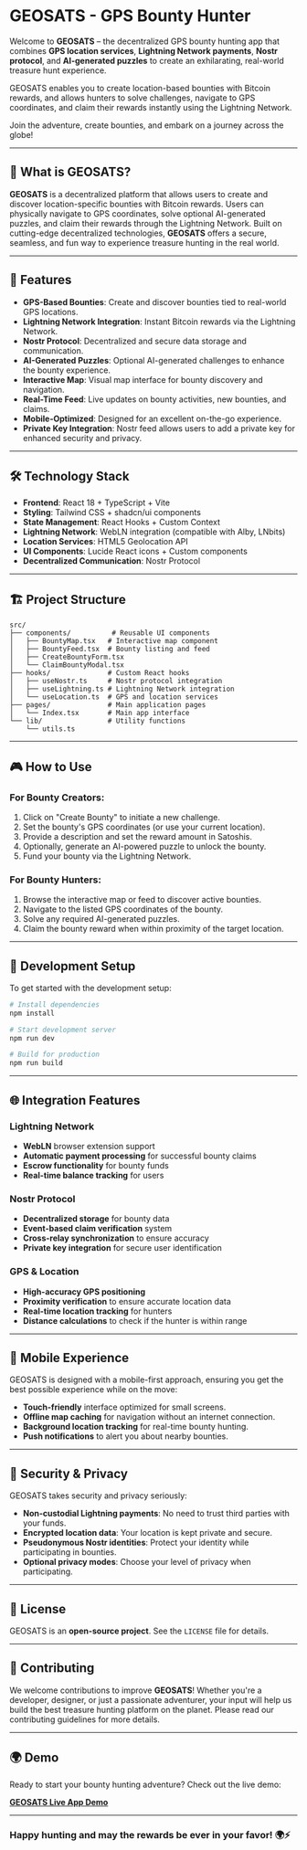 # GEOSATS - GPS Bounty Hunter

Welcome to **GEOSATS** – the decentralized GPS bounty hunting app that combines **GPS location services**, **Lightning Network payments**, **Nostr protocol**, and **AI-generated puzzles** to create an exhilarating, real-world treasure hunt experience.

GEOSATS enables you to create location-based bounties with Bitcoin rewards, and allows hunters to solve challenges, navigate to GPS coordinates, and claim their rewards instantly using the Lightning Network.

Join the adventure, create bounties, and embark on a journey across the globe!

---

## 🎯 What is GEOSATS?

**GEOSATS** is a decentralized platform that allows users to create and discover location-specific bounties with Bitcoin rewards. Users can physically navigate to GPS coordinates, solve optional AI-generated puzzles, and claim their rewards through the Lightning Network. Built on cutting-edge decentralized technologies, **GEOSATS** offers a secure, seamless, and fun way to experience treasure hunting in the real world.

---

## 🚀 Features

* **GPS-Based Bounties**: Create and discover bounties tied to real-world GPS locations.
* **Lightning Network Integration**: Instant Bitcoin rewards via the Lightning Network.
* **Nostr Protocol**: Decentralized and secure data storage and communication.
* **AI-Generated Puzzles**: Optional AI-generated challenges to enhance the bounty experience.
* **Interactive Map**: Visual map interface for bounty discovery and navigation.
* **Real-Time Feed**: Live updates on bounty activities, new bounties, and claims.
* **Mobile-Optimized**: Designed for an excellent on-the-go experience.
* **Private Key Integration**: Nostr feed allows users to add a private key for enhanced security and privacy.

---

## 🛠 Technology Stack

* **Frontend**: React 18 + TypeScript + Vite
* **Styling**: Tailwind CSS + shadcn/ui components
* **State Management**: React Hooks + Custom Context
* **Lightning Network**: WebLN integration (compatible with Alby, LNbits)
* **Location Services**: HTML5 Geolocation API
* **UI Components**: Lucide React icons + Custom components
* **Decentralized Communication**: Nostr Protocol

---

## 🏗 Project Structure

```
src/
├── components/          # Reusable UI components
│   ├── BountyMap.tsx   # Interactive map component
│   ├── BountyFeed.tsx  # Bounty listing and feed
│   ├── CreateBountyForm.tsx
│   └── ClaimBountyModal.tsx
├── hooks/              # Custom React hooks
│   ├── useNostr.ts     # Nostr protocol integration
│   ├── useLightning.ts # Lightning Network integration
│   └── useLocation.ts  # GPS and location services
├── pages/              # Main application pages
│   └── Index.tsx       # Main app interface
└── lib/                # Utility functions
    └── utils.ts
```

---

## 🎮 How to Use

### For Bounty Creators:

1. Click on "Create Bounty" to initiate a new challenge.
2. Set the bounty's GPS coordinates (or use your current location).
3. Provide a description and set the reward amount in Satoshis.
4. Optionally, generate an AI-powered puzzle to unlock the bounty.
5. Fund your bounty via the Lightning Network.

### For Bounty Hunters:

1. Browse the interactive map or feed to discover active bounties.
2. Navigate to the listed GPS coordinates of the bounty.
3. Solve any required AI-generated puzzles.
4. Claim the bounty reward when within proximity of the target location.

---

## 🔧 Development Setup

To get started with the development setup:

```bash
# Install dependencies
npm install

# Start development server
npm run dev

# Build for production
npm run build
```

---

## 🌐 Integration Features

### **Lightning Network**

* **WebLN** browser extension support
* **Automatic payment processing** for successful bounty claims
* **Escrow functionality** for bounty funds
* **Real-time balance tracking** for users

### **Nostr Protocol**

* **Decentralized storage** for bounty data
* **Event-based claim verification** system
* **Cross-relay synchronization** to ensure accuracy
* **Private key integration** for secure user identification

### **GPS & Location**

* **High-accuracy GPS positioning**
* **Proximity verification** to ensure accurate location data
* **Real-time location tracking** for hunters
* **Distance calculations** to check if the hunter is within range

---

## 📱 Mobile Experience

GEOSATS is designed with a mobile-first approach, ensuring you get the best possible experience while on the move:

* **Touch-friendly** interface optimized for small screens.
* **Offline map caching** for navigation without an internet connection.
* **Background location tracking** for real-time bounty hunting.
* **Push notifications** to alert you about nearby bounties.

---

## 🔐 Security & Privacy

GEOSATS takes security and privacy seriously:

* **Non-custodial Lightning payments**: No need to trust third parties with your funds.
* **Encrypted location data**: Your location is kept private and secure.
* **Pseudonymous Nostr identities**: Protect your identity while participating in bounties.
* **Optional privacy modes**: Choose your level of privacy when participating.

---

## 📄 License

GEOSATS is an **open-source project**. See the `LICENSE` file for details.

---

## 🤝 Contributing

We welcome contributions to improve **GEOSATS**! Whether you're a developer, designer, or just a passionate adventurer, your input will help us build the best treasure hunting platform on the planet. Please read our contributing guidelines for more details.

---

## 🌍 Demo

Ready to start your bounty hunting adventure? Check out the live demo:

[**GEOSATS Live App Demo**](https://geo-sats-quest-solve.lovable.app)

---

### Happy hunting and may the rewards be ever in your favor! 🌍⚡

